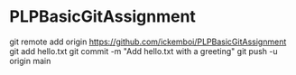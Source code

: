 # PLPBasicGitAssignment
git remote add origin <https://github.com/ickemboi/PLPBasicGitAssignment>
git add hello.txt
git commit -m "Add hello.txt with a greeting"
git push -u origin main
